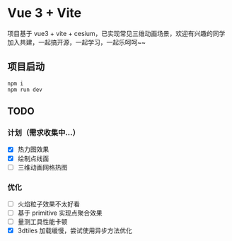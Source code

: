 <!--
 * @Description:
 * @Author: 笙痞77
 * @Date: 2023-01-10 17:02:14
 * @LastEditors: 笙痞77
 * @LastEditTime: 2023-02-02 16:06:35
-->

# Vue 3 + Vite

项目基于 vue3 + vite + cesium，已实现常见三维动画场景，欢迎有兴趣的同学加入共建，一起搞开源，一起学习，一起乐呵呵~~

## 项目启动

```
npm i
npm run dev
```

## TODO

### 计划（需求收集中...）

- [x] 热力图效果
- [x] 绘制点线面
- [ ] 三维动画网格热图

### 优化

- [ ] 火焰粒子效果不太好看
- [ ] 基于 primitive 实现点聚合效果
- [ ] 量测工具性能卡顿
- [x] 3dtiles 加载缓慢，尝试使用异步方法优化
